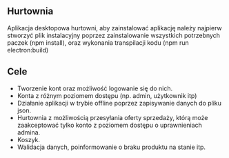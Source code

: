 ## Hurtownia

Aplikacja desktopowa hurtowni, aby zainstalować aplikację należy najpierw stworzyć plik instalacyjny poprzez zainstalowanie wszystkich potrzebnych paczek (npm install), oraz wykonania transpilacji kodu (npm run electron:build)

## Cele 
- Tworzenie kont oraz możliwość logowanie się do nich.
- Konta z różnym poziomem dostępu (np. admin, użytkownik itp)
- Działanie aplikacji w trybie offline poprzez zapisywanie danych do pliku json.
- Hurtownia z możliwością przesyłania oferty sprzedaży, którą może zaakceptować tylko konto z poziomem dostępu o uprawnieniach admina.
- Koszyk.
- Walidacja danych, poinformowanie o braku produktu na stanie itp.
